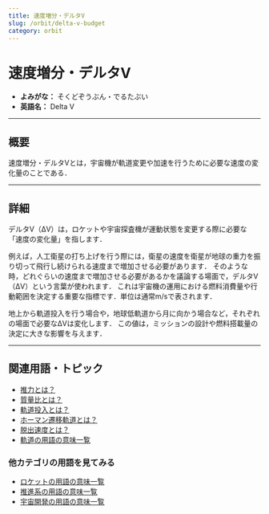 ```yaml
---
title: 速度増分・デルタV
slug: /orbit/delta-v-budget
category: orbit
---
```


# 速度増分・デルタV

- **よみがな：** そくどぞうぶん・でるたぶい  
- **英語名：** Delta V  

---

## 概要

速度増分・デルタVとは，宇宙機が軌道変更や加速を行うために必要な速度の変化量のことである．

---

## 詳細

デルタV（ΔV）は，ロケットや宇宙探査機が運動状態を変更する際に必要な「速度の変化量」を指します．

例えば，人工衛星の打ち上げを行う際には，衛星の速度を衛星が地球の重力を振り切って飛行し続けられる速度まで増加させる必要があります．
そのような時，どれぐらいの速度まで増加させる必要があるかを議論する場面で，デルタV（ΔV）という言葉が使われます．
これは宇宙機の運用における燃料消費量や行動範囲を決定する重要な指標です．単位は通常m/sで表されます．

地上から軌道投入を行う場合や，地球低軌道から月に向かう場合など，それぞれの場面で必要なΔVは変化します．
この値は，ミッションの設計や燃料搭載量の決定に大きな影響を与えます．

---

## 関連用語・トピック

- [推力とは？](/docs/propulsion/thrust)
- [質量比とは？](/docs/propulsion/mass-ratio)
- [軌道投入とは？](/docs/orbit/orbital-insertion)
- [ホーマン遷移軌道とは？](/docs/orbit/hohmann-transfer-orbit)
- [脱出速度とは？](/docs/orbit/escape-velocity)
- [軌道の用語の意味一覧](/docs/category/orbit)

### 他カテゴリの用語を見てみる
- [ロケットの用語の意味一覧](/docs/category/rocket)
- [推進系の用語の意味一覧](/docs/category/propulsion)
- [宇宙開発の用語の意味一覧](/docs/category/glossary)
